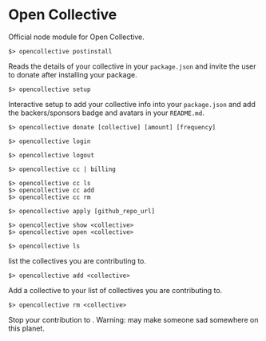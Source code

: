 # Open Collective

Official node module for Open Collective.

    $> opencollective postinstall
    
Reads the details of your collective in your `package.json` and invite the user to donate after installing your package.

    $> opencollective setup
    
Interactive setup to add your collective info into your `package.json` and add the backers/sponsors badge and avatars in your `README.md`.

    $> opencollective donate [collective] [amount] [frequency]
    
    $> opencollective login
    
    $> opencollective logout
    
    $> opencollective cc | billing
    
    $> opencollective cc ls
    $> opencollective cc add
    $> opencollective cc rm
    
    $> opencollective apply [github_repo_url]
    
    $> opencollective show <collective>
    $> opencollective open <collective>
    
    $> opencollective ls

list the collectives you are contributing to.

    $> opencollective add <collective>

Add a collective to your list of collectives you are contributing to.   
   
    $> opencollective rm <collective>
    
Stop your contribution to <collective>. Warning: may make someone sad somewhere on this planet.